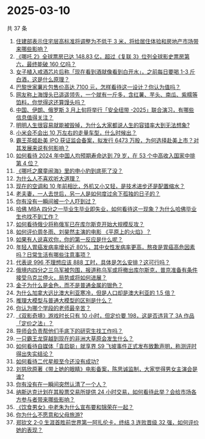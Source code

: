 # 2025-03-10

共 37 条

<!-- BEGIN ZHIHUVIDEO -->
<!-- 最后更新时间 Mon Mar 10 2025 01:10:05 GMT+0800 (China Standard Time) -->
1. [住建部表示住宅层高标准将调整为不低于 3 米，将给居住体验和房地产市场带来哪些影响？](https://www.zhihu.com/question/14500741380)
1. [《哪吒 2》全球票房已达 148.83 亿，超过《复联 3》位列全球影史票房第六，最终能破 160 亿吗？](https://www.zhihu.com/question/14436117752)
1. [女子植入戒酒芯片后称「现在看到酒就像看到白开水」，之前每日要喝 1-3 斤白酒，这是什么原理？](https://www.zhihu.com/question/14437299325)
1. [巴黎世家薯片包售价高达 7100 元，怎样看待这一设计？你认为值吗？](https://www.zhihu.com/question/14380800546)
1. [网友称上海馒头已遥遥领先，一个就有一斤多，含红薯、芋头、南瓜、紫糯等馅料，你觉得这还算馒头吗？](https://www.zhihu.com/question/14401903403)
1. [中国、伊朗、俄罗斯 3 月上旬将举行「安全纽带 -2025」联合演习，有哪些信息值得关注？](https://www.zhihu.com/question/14474114386)
1. [明明人生很容易就能被毁掉，为什么大家都说人生的容错率大到无法想象?](https://www.zhihu.com/question/14400937476)
1. [小米会不会出 10 万左右的走量车型，什么时候出？](https://www.zhihu.com/question/13663933185)
1. [霸王茶姬赴美 IPO 获证监会备案，拟发行 6473 万股，为何选择赴美上市？对其发展来说有何影响？](https://www.zhihu.com/question/14243184194)
1. [如何看待 2024 年中国人均预期寿命达到 79 岁，在 53 个中高收入国家中排第 4 位？](https://www.zhihu.com/question/14503274127)
1. [《哪吒之魔童闹海》里的申小豹到底死了没？](https://www.zhihu.com/question/11125573615)
1. [为什么人不喜欢听大道理？](https://www.zhihu.com/question/595958788)
1. [现在的空调和 10 年前相比，外机又小又轻，是技术进步还是配置缩水？](https://www.zhihu.com/question/527777130)
1. [老夫妻，一人去世后，另一人是如何度过余下孤独的日子的？](https://www.zhihu.com/question/319841534)
1. [你有没有一瞬间被一个人吓到过？](https://www.zhihu.com/question/317337121)
1. [哈佛 MBA 四分之一毕业生毕业即失业，如何看待这一现象？为什么哈佛毕业生也找不到工作？](https://www.zhihu.com/question/14431584492)
1. [如何看待俄少将称俄军已在库尔斯克开始大规模反攻？](https://www.zhihu.com/question/14498740265)
1. [如何评价周冬雨、刘昊然主演的电影 《平原上的火焰》？](https://www.zhihu.com/question/505175344)
1. [如果有人说喜欢你，你的第一反应是什么呢？](https://www.zhihu.com/question/9460093601)
1. [年轻人胃癌发病率增长近 80%，其中女性发病率更高，熬夜是胃癌高危因素吗？日常生活有哪些注意事项？](https://www.zhihu.com/question/14351228309)
1. [代表说 996 不理想应该 888 工时，具体是怎么安排？这可行吗？](https://www.zhihu.com/question/14464663524)
1. [俄境内四分之三乌军被包围，报道称乌军或将撤出库尔斯克，普京准备有条件接受乌克兰停火，局势或将如何进展？](https://www.zhihu.com/question/14425754126)
1. [金子为什么是金色，而不是普通金属的银色？](https://www.zhihu.com/question/22328917)
1. [为什么加拿大远比澳大利亚寒冷，但是人口却是澳大利亚的 1.5 倍？](https://www.zhihu.com/question/665322345)
1. [推理大模型与普通大模型的区别是什么？](https://www.zhihu.com/question/11667247329)
1. [你认为哪个学段的老师最辛苦？](https://www.zhihu.com/question/12914312138)
1. [《双影奇境》游戏时长只有 10 小时，但定价要 198，这是否违背了 3A 作品「定价之法」？](https://www.zhihu.com/question/14248193503)
1. [导师会负责帮他们手底下的研究生找工作吗？](https://www.zhihu.com/question/650182210)
1. [一只霸王龙穿越到现在的非洲大草原会发生什么？](https://www.zhihu.com/question/266397869)
1. [如何看待自媒体「袁启聪」就享界 S9 飞坡事件正式发布致歉声明，称测评时得出失实结论？](https://www.zhihu.com/question/14347865758)
1. [如何看待二代星舰至今还没有成功?](https://www.zhihu.com/question/14286290358)
1. [刘慈欣原著《带上她的眼睛》电影备案，陈思诚监制，大家觉得男女主演会是谁?](https://www.zhihu.com/question/14017272919)
1. [你有没有在一瞬间突然认清了一个人？](https://www.zhihu.com/question/322856732)
1. [纳斯达克计划在其股票交易所提供 24 小时交易，如何看待此举？会给市场各方参与者带来哪些影响？](https://www.zhihu.com/question/14353216485)
1. [《饮食男女》中老朱为什么宣布要和锦荣在一起？](https://www.zhihu.com/question/52938459)
1. [你为什么不愿意和父母旅游?](https://www.zhihu.com/question/293045632)
1. [郑钦文 2-0 生涯首胜前世界第一阿扎伦卡，终结 3 连败晋级 32 强，如何评价她的表现？](https://www.zhihu.com/question/14413796844)
<!-- END ZHIHUVIDEO -->
